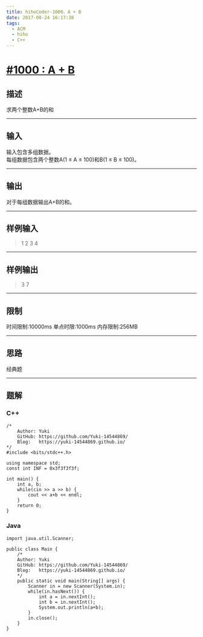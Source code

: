 ```yaml
---
title: hihoCoder-1000、A + B
date: 2017-08-24 16:17:38
tags:
  - ACM
  - hiho
  - C++
---
```


# [#1000 : A + B](http://hihocoder.com/problemset/problem/1000)
## 描述
求两个整数A+B的和

---
## 输入
输入包含多组数据。  
每组数据包含两个整数A(1 ≤ A ≤ 100)和B(1 ≤ B ≤ 100)。

---
## 输出
对于每组数据输出A+B的和。

---

## 样例输入
>1 2
 3 4

---

## 样例输出
>3
 7

---

## 限制
时间限制:10000ms
单点时限:1000ms
内存限制:256MB

---
## 思路
经典题

---
## 题解

### C++
```
/*
    Author: Yuki
    GitHub: https://github.com/Yuki-14544869/
    Blog:   https://yuki-14544869.github.io/
*/
#include <bits/stdc++.h>

using namespace std;
const int INF = 0x3f3f3f3f;

int main() {
    int a, b;
    while(cin >> a >> b) {
        cout << a+b << endl;
    }
    return 0;
}
```

### Java
```
import java.util.Scanner;

public class Main {
    /*
    Author: Yuki
    GitHub: https://github.com/Yuki-14544869/
    Blog:   https://yuki-14544869.github.io/
    */
    public static void main(String[] args) {
        Scanner in = new Scanner(System.in);
        while(in.hasNext()) {
            int a = in.nextInt();
            int b = in.nextInt();
            System.out.println(a+b);
        }
        in.close();
    }
}
```